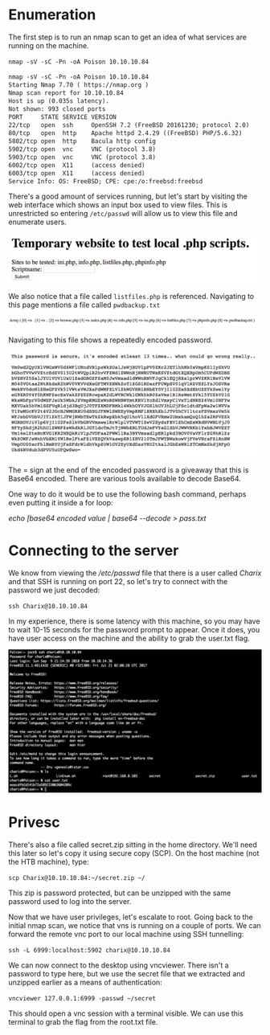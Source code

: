 # Enumeration

The first step is to run an nmap scan to get an idea of what services are running on the machine.

`nmap -sV -sC -Pn -oA Poison 10.10.10.84`

```
nmap -sV -sC -Pn -oA Poison 10.10.10.84
Starting Nmap 7.70 ( https://nmap.org )
Nmap scan report for 10.10.10.84
Host is up (0.035s latency).
Not shown: 993 closed ports
PORT     STATE SERVICE VERSION
22/tcp   open  ssh     OpenSSH 7.2 (FreeBSD 20161230; protocol 2.0)
80/tcp   open  http    Apache httpd 2.4.29 ((FreeBSD) PHP/5.6.32)
5802/tcp open  http    Bacula http config
5902/tcp open  vnc     VNC (protocol 3.8)
5903/tcp open  vnc     VNC (protocol 3.8)
6002/tcp open  X11     (access denied)
6003/tcp open  X11     (access denied)
Service Info: OS: FreeBSD; CPE: cpe:/o:freebsd:freebsd
```
There's a good amount of services running, but let's start by visiting the web interface which shows an input box used to view files. This is unrestricted so entering `/etc/passwd` will allow us to view this file and enumerate users.

![Homepage](https://github.com/iJackWilson/HackTheBox-Writeups/blob/master/Images/Poison/Homepage.png?raw=true)

We also notice that a file called `listfiles.php` is referenced. Navigating to this page mentions a file called `pwdbackup.txt`

![Homepage](https://github.com/iJackWilson/HackTheBox-Writeups/blob/master/Images/Poison/ListFiles.png?raw=true)

Navigating to this file shows a repeatedly encoded password.

![Homepage](https://github.com/iJackWilson/HackTheBox-Writeups/blob/master/Images/Poison/PwdBackup.png?raw=true)

The = sign at the end of the encoded password is a giveaway that this is Base64 encoded. There are various tools available to decode Base64.

One way to do it would be to use the following bash command, perhaps even putting it inside a for loop:

*echo [base64 encoded value | base64 --decode > pass.txt*

# Connecting to the server

We know from viewing the */etc/passwd* file that there is a user called *Charix* and that SSH is running on port 22, so let's try to connect with the password we just decoded:

`ssh Charix@10.10.10.84`

In my experience, there is some latency with this machine, so you may have to wait 10-15 seconds for the password prompt to appear. Once it does, you have user access on the machine and the ability to grab the user.txt flag.

![Homepage](https://github.com/iJackWilson/HackTheBox-Writeups/blob/master/Images/Poison/UserShell.png?raw=true)

# Privesc

There's also a file called secret.zip sitting in the home directory. We'll need this later so let's copy it using secure copy (SCP). On the host machine (not the HTB machine), type:

`scp Charix@10.10.10.84:~/secret.zip ~/`

This zip is password protected, but can be unzipped with the same password used to log into the server.

Now that we have user privileges, let's escalate to root. Going back to the initial nmap scan, we notice that vns is running on a couple of ports. We can forward the remote vnc port to our local machine using SSH tunnelling:

`ssh -L 6999:localhost:5902 charix@10.10.10.84`

We can now connect to the desktop using vncviewer. There isn't a password to type here, but we use the secret file that we extracted and unzipped earlier as a means of authentication:

`vncviewer 127.0.0.1:6999 -passwd ~/secret`

This should open a vnc session with a terminal visible. We can use this terminal to grab the flag from the root.txt file.